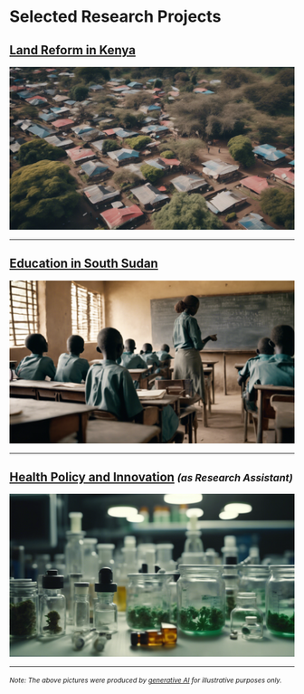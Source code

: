 # Selected Research Projects

## [Land Reform in Kenya](/pages/land-reform-kenya)
<a href="https://njwsn.github.io/pages/land-reform-kenya"> <img src="pages/images/land-reform-kenya-sd.png?raw=true"/> </a>

---
## [Education in South Sudan](/pages/education-south-sudan)
<a href="https://njwsn.github.io/pages/education-south-sudan"> <img src="pages/images/education-ss-sd.png?raw=true"/> </a>

---
## [Health Policy and Innovation](/pages/drug-policy-innovation) <small><i>(as Research Assistant)</i></small>
<a href="https://njwsn.github.io/pages/drug-policy-innovation"> <img src="pages/images/drugs-procurement-sd.png?raw=true"/> </a>

---
<small><i>Note: The above pictures were produced by <a href="https://beta.dreamstudio.ai/generate">generative AI</a> for illustrative purposes only.</i></small>
